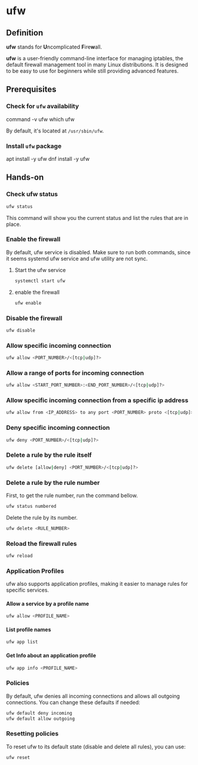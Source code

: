 # ufw

## Definition

**ufw** stands for **U**ncomplicated **F**ire**w**all.

**ufw** is a user-friendly command-line interface for managing iptables, the default firewall management tool in many Linux distributions. It is designed to be easy to use for beginners while still providing advanced features.

## Prerequisites

### Check for `ufw` availability

<tabs>
    <tab title="Using command">
        <code-block lang="bash">command -v ufw</code-block>
    </tab>
    <tab title="Using which">
        <code-block lang="bash">which ufw</code-block>        
    </tab>
</tabs>

By default, it's located at `/usr/sbin/ufw`.

### Install `ufw` package
<tabs>
    <tab title="Debian-based Linux Distros">
        <code-block lang="bash">apt install -y ufw</code-block>
    </tab>
    <tab title="RPM-based Linux Distros">
        <code-block lang="bash">dnf install -y ufw</code-block>
    </tab>
</tabs>

## Hands-on
### Check ufw status
```bash
ufw status
```
This command will show you the current status and list the rules that are in place.

### Enable the firewall

By default, ufw service is disabled.
Make sure to run both commands, since it seems systemd ufw service and ufw utility are not sync.
1. Start the ufw service
    ```bash
    systemctl start ufw
    ```
2. enable the firewall
    ```bash
    ufw enable
    ```

### Disable the firewall
```bash
ufw disable
```

### Allow specific incoming connection
```bash
ufw allow <PORT_NUMBER>/<[tcp|udp]?>
```

### Allow a range of ports for incoming connection
```bash
ufw allow <START_PORT_NUMBER>:<END_PORT_NUMBER>/<[tcp|udp]?>
```

### Allow specific incoming connection from a specific ip address
```bash
ufw allow from <IP_ADDRESS> to any port <PORT_NUMBER> proto <[tcp|udp]>
```

### Deny specific incoming connection
```bash
ufw deny <PORT_NUMBER>/<[tcp|udp]?>
```

### Delete a rule by the rule itself
```bash
ufw delete [allow|deny] <PORT_NUMBER>/<[tcp|udp]?>
```

### Delete a rule by the rule number
First, to get the rule number, run the command bellow.
```bash
ufw status numbered
```
Delete the rule by its number.
```bash
ufw delete <RULE_NUMBER>
```

### Reload the firewall rules
```bash
ufw reload
```

### Application Profiles
ufw also supports application profiles, making it easier to manage rules for specific services.
#### Allow a service by a profile name
```bash
ufw allow <PROFILE_NAME>
```
#### List profile names
```bash
ufw app list
```
#### Get Info about an application profile
```bash
ufw app info <PROFILE_NAME>
```

### Policies
By default, ufw denies all incoming connections and allows all outgoing connections.
You can change these defaults if needed:
```bash
ufw default deny incoming
ufw default allow outgoing
```

### Resetting policies
To reset ufw to its default state (disable and delete all rules), you can use:
```bash
ufw reset
```